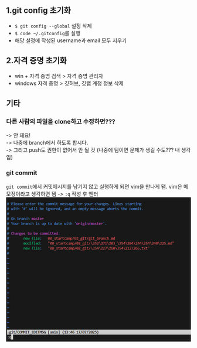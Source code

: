 ## 1.git config 초기화
+ `$ git config --global` 설정 삭제    
+ `$ code ~/.gitconfig`를 실행   
+ 해당 설정에 작성된 username과 email 모두 지우기
## 2.자격 증명 초기화
+ win + 자격 증명 검색 > 자격 증명 관리자
+ windows 자격 증명 > 깃허브, 깃랩 계정 정보 삭제

## 기타
### 다른 사람의 파일을 clone하고 수정하면???
-> 안 돼요!    
-> 나중에 branch에서 하도록 합시다.   
-> 그리고 push도 권한이 없어서 안 될 것 (나중에 팀이면 문제가 생길 수도??? 내 생각임)

### git commit
`git commit`에서 커밋메시지를 남기지 않고 실행하게 되면 vim을 만나게 됌. vim은 메모장이라고 생각하면 됌 -> `:q` 작성 후 엔터
![alt text](img/image-13.png)
